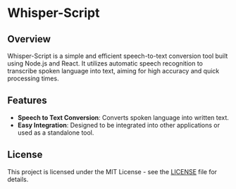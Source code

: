 # Whisper-Script

## Overview
Whisper-Script is a simple and efficient speech-to-text conversion tool built using Node.js and React. It utilizes automatic speech recognition to transcribe spoken language into text, aiming for high accuracy and quick processing times.

## Features
- **Speech to Text Conversion**: Converts spoken language into written text.
- **Easy Integration**: Designed to be integrated into other applications or used as a standalone tool.

## License
This project is licensed under the MIT License - see the [LICENSE](LICENSE) file for details.